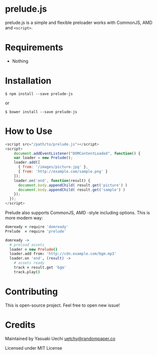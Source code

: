# prelude.js

prelude.js is a simple and flexible preloader works with CommonJS, AMD and `<script>`.

# Requirements

* Nothing

# Installation

```console
$ npm install --save prelude-js
```

or

```console
$ bower install --save prelude-js
```

# How to Use

```js
<script src="/path/to/prelude.js"></script>
<script>
	document.addEventListener("DOMContentLoaded", function() {
    var loader = new Prelude();
    loader.add([
      { from: '/images/picture.jpg' },
      { from: 'http://example.com/sample.png' }
    ]);
    loader.on('end', function(result) {
      document.body.appendChild( result.get('picture') )
      document.body.appendChild( result.get('sample') )
    });
  });
</script>
```

Prelude also supports CommonJS, AMD -style including options.
This is more modern way:

```coffee
domready = require 'domready'
Prelude  = require 'prelude'

domready ->
  # preload assets
  loader = new Prelude()
  loader.add from: 'http://cdn.example.com/bgm.mp3'
  loader.on 'end', (result) ->
    # assets ready
    track = result.get 'bgm'
    track.play()
```

# Contributing

This is open-source project. Feel free to open new issue!

# Credits

Maintained by Yasuaki Uechi <uetchy@randompaper.co>

Licensed under MIT License
